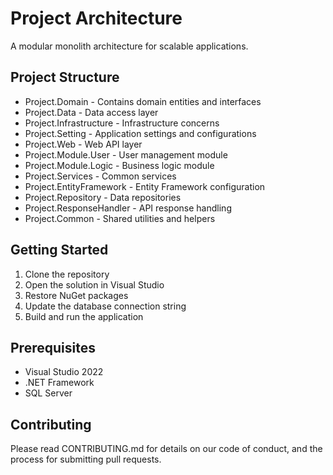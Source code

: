 # Project Architecture

A modular monolith architecture for scalable applications.

## Project Structure

- Project.Domain - Contains domain entities and interfaces
- Project.Data - Data access layer
- Project.Infrastructure - Infrastructure concerns
- Project.Setting - Application settings and configurations
- Project.Web - Web API layer
- Project.Module.User - User management module
- Project.Module.Logic - Business logic module
- Project.Services - Common services
- Project.EntityFramework - Entity Framework configuration
- Project.Repository - Data repositories
- Project.ResponseHandler - API response handling
- Project.Common - Shared utilities and helpers

## Getting Started

1. Clone the repository
2. Open the solution in Visual Studio
3. Restore NuGet packages
4. Update the database connection string
5. Build and run the application

## Prerequisites

- Visual Studio 2022
- .NET Framework
- SQL Server

## Contributing

Please read CONTRIBUTING.md for details on our code of conduct, and the process for submitting pull requests.